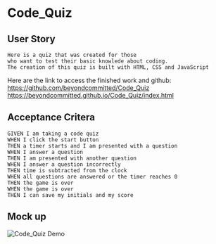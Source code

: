 # Code_Quiz
## User Story
```
Here is a quiz that was created for those 
who want to test their basic knowlede about coding.
The creation of this quiz is built with HTML, CSS and JavaScript
```
Here are the link to access the finished work and github:<br>
https://github.com/beyondcommitted/Code_Quiz<br>
https://beyondcommitted.github.io/Code_Quiz/index.html

## Acceptance Critera
```
GIVEN I am taking a code quiz
WHEN I click the start button
THEN a timer starts and I am presented with a question
WHEN I answer a question
THEN I am presented with another question
WHEN I answer a question incorrectly
THEN time is subtracted from the clock
WHEN all questions are answered or the timer reaches 0
THEN the game is over
WHEN the game is over
THEN I can save my initials and my score
```
## Mock up
![Code_Quiz Demo](Code_Quiz\assets\images\screenshot.png)